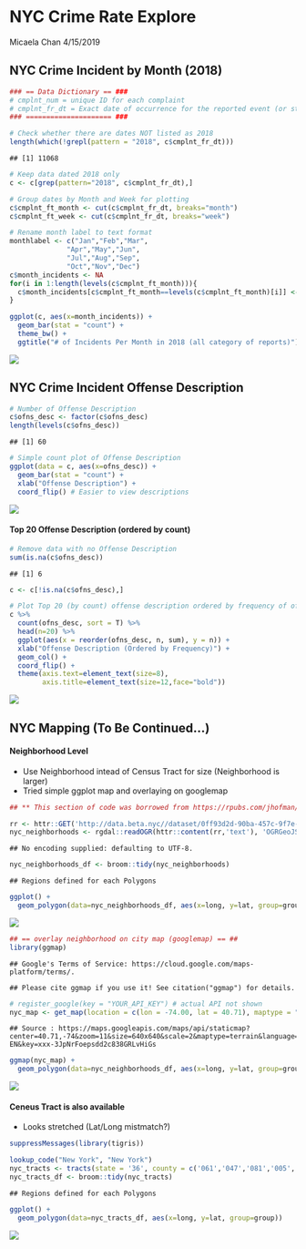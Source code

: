 NYC Crime Rate Explore
================
Micaela Chan
4/15/2019

NYC Crime Incident by Month (2018)
----------------------------------

``` r
### == Data Dictionary == ###
# cmplnt_num = unique ID for each complaint
# cmplnt_fr_dt = Exact date of occurrence for the reported event (or starting date of occurrence, if CMPLNT_TO_DT exists)
### ===================== ###

# Check whether there are dates NOT listed as 2018
length(which(!grepl(pattern = "2018", c$cmplnt_fr_dt)))
```

    ## [1] 11068

``` r
# Keep data dated 2018 only 
c <- c[grep(pattern="2018", c$cmplnt_fr_dt),]

# Group dates by Month and Week for plotting
c$cmplnt_ft_month <- cut(c$cmplnt_fr_dt, breaks="month")
c$cmplnt_ft_week <- cut(c$cmplnt_fr_dt, breaks="week")

# Rename month label to text format
monthlabel <- c("Jan","Feb","Mar",
              "Apr","May","Jun",
              "Jul","Aug","Sep",
              "Oct","Nov","Dec")
c$month_incidents <- NA
for(i in 1:length(levels(c$cmplnt_ft_month))){
  c$month_incidents[c$cmplnt_ft_month==levels(c$cmplnt_ft_month)[i]] <- monthlabel[i]
}

ggplot(c, aes(x=month_incidents)) +
  geom_bar(stat = "count") +
  theme_bw() +
  ggtitle("# of Incidents Per Month in 2018 (all category of reports)")
```

![](NYC_CrimeRate_Exp_files/figure-markdown_github/crime_month-1.png)

NYC Crime Incident Offense Description
--------------------------------------

``` r
# Number of Offense Description
c$ofns_desc <- factor(c$ofns_desc)
length(levels(c$ofns_desc))
```

    ## [1] 60

``` r
# Simple count plot of Offense Description 
ggplot(data = c, aes(x=ofns_desc)) +
  geom_bar(stat = "count") + 
  xlab("Offense Description") + 
  coord_flip() # Easier to view descriptions
```

![](NYC_CrimeRate_Exp_files/figure-markdown_github/crime_type-1.png)

#### Top 20 Offense Description (ordered by count)

``` r
# Remove data with no Offense Description
sum(is.na(c$ofns_desc))
```

    ## [1] 6

``` r
c <- c[!is.na(c$ofns_desc),]

# Plot Top 20 (by count) offense description ordered by frequency of offense
c %>% 
  count(ofns_desc, sort = T) %>% 
  head(n=20) %>% 
  ggplot(aes(x = reorder(ofns_desc, n, sum), y = n)) + 
  xlab("Offense Description (Ordered by Frequency)") + 
  geom_col() +
  coord_flip() +
  theme(axis.text=element_text(size=8),
        axis.title=element_text(size=12,face="bold"))
```

![](NYC_CrimeRate_Exp_files/figure-markdown_github/off_descrip_ordered-1.png)

NYC Mapping (To Be Continued...)
--------------------------------

#### Neighborhood Level

-   Use Neighborhood intead of Census Tract for size (Neighborhood is larger)
-   Tried simple ggplot map and overlaying on googlemap

``` r
## ** This section of code was borrowed from https://rpubs.com/jhofman/nycmaps

rr <- httr::GET('http://data.beta.nyc//dataset/0ff93d2d-90ba-457c-9f7e-39e47bf2ac5f/resource/35dd04fb-81b3-479b-a074-a27a37888ce7/download/d085e2f8d0b54d4590b1e7d1f35594c1pediacitiesnycneighborhoods.geojson')
nyc_neighborhoods <- rgdal::readOGR(httr::content(rr,'text'), 'OGRGeoJSON', verbose = F)
```

    ## No encoding supplied: defaulting to UTF-8.

``` r
nyc_neighborhoods_df <- broom::tidy(nyc_neighborhoods)
```

    ## Regions defined for each Polygons

``` r
ggplot() + 
  geom_polygon(data=nyc_neighborhoods_df, aes(x=long, y=lat, group=group))
```

![](NYC_CrimeRate_Exp_files/figure-markdown_github/map_base-1.png)

``` r
## == overlay neighborhood on city map (googlemap) == ##
library(ggmap)
```

    ## Google's Terms of Service: https://cloud.google.com/maps-platform/terms/.

    ## Please cite ggmap if you use it! See citation("ggmap") for details.

``` r
# register_google(key = "YOUR_API_KEY") # actual API not shown
nyc_map <- get_map(location = c(lon = -74.00, lat = 40.71), maptype = "terrain", zoom = 11)
```

    ## Source : https://maps.googleapis.com/maps/api/staticmap?center=40.71,-74&zoom=11&size=640x640&scale=2&maptype=terrain&language=en-EN&key=xxx-3JpNrFoepsdd2c838GRLvHiGs

``` r
ggmap(nyc_map) + 
  geom_polygon(data=nyc_neighborhoods_df, aes(x=long, y=lat, group=group), color="blue", fill=NA)
```

![](NYC_CrimeRate_Exp_files/figure-markdown_github/map_base-2.png)

#### Ceneus Tract is also available

-   Looks stretched (Lat/Long mistmatch?)

``` r
suppressMessages(library(tigris))

lookup_code("New York", "New York")
nyc_tracts <- tracts(state = '36', county = c('061','047','081','005','085')) # hide "loading bar"
nyc_tracts_df <- broom::tidy(nyc_tracts)
```

    ## Regions defined for each Polygons

``` r
ggplot() + 
  geom_polygon(data=nyc_tracts_df, aes(x=long, y=lat, group=group))
```

![](NYC_CrimeRate_Exp_files/figure-markdown_github/tract_plot-1.png)
